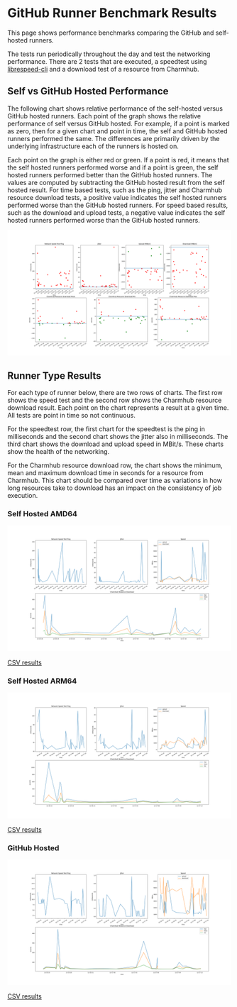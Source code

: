 # GitHub Runner Benchmark Results

This page shows performance benchmarks comparing the GitHub and self-hosted runners.

The tests run periodically throughout the day and test the networking performance. There are 2
tests that are executed, a speedtest using
[librespeed-cli](https://github.com/librespeed/speedtest-cli) and a download test of a resource
from Charmhub.

## Self vs GitHub Hosted Performance

The following chart shows relative performance of the self-hosted versus GitHub hosted runners.
Each point of the graph shows the relative performance of self versus GitHub hosted. For example,
if a point is marked as zero, then for a given chart and point in time, the self and GitHub
hosted runners performed the same. The differences are primarily driven by the underlying
infrastructure each of the runners is hosted on.

Each point on the graph is either red or green. If a point is red, it means that the self hosted
runners performed worse and if a point is green, the self hosted runners performed better than the
GitHub hosted runners. The values are computed by subtracting the GitHub hosted result from the
self hosted result. For time based tests, such as the ping, jitter and Charmhub resource download
tests, a positive value indicates the self hosted runners performed worse than the GitHub hosted
runners. For speed based results, such as the download and upload tests, a negative value
indicates the self hosted runners performed worse than the GitHub hosted runners.

![Comparison](results/v1/comparison.png "Comparison")

## Runner Type Results

For each type of runner below, there are two rows of charts. The first row shows the speed test
and the second row shows the Charmhub resource download result. Each point on the chart
represents a result at a given time. All tests are point in time so not continuous.

For the speedtest row, the first chart for the speedtest is the ping in milliseconds and the
second chart shows the jitter also in milliseconds. The third chart shows the download and upload
speed in MBit/s. These charts show the health of the networking.

For the Charmhub resource download row, the chart shows the minimum, mean and maximum download
time in seconds for a resource from Charmhub. This chart should be compared over time as
variations in how long resources take to download has an impact on the consistency of job
execution.

### Self Hosted AMD64

![Self Hosted AMD64](results/v1/self-hosted-amd.png "Self Hosted AMD64")

[CSV results](results/v1/self-hosted-amd.csv)

### Self Hosted ARM64

![Self Hosted ARM64](results/v1/self-hosted-arm.png "Self Hosted ARM64")

[CSV results](results/v1/self-hosted-arm.csv)

### GitHub Hosted

![GitHub Hosted](results/v1/github-hosted.png "GitHub Hosted")

[CSV results](results/v1/github-hosted.csv)
